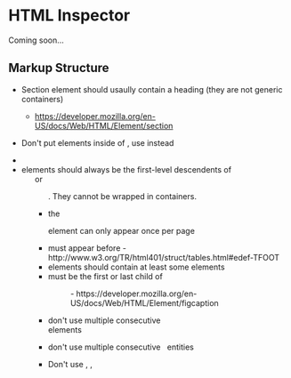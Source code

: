 # HTML Inspector

Coming soon...

## Markup Structure

* Section element should usaully contain a heading (they are not generic containers)
  - https://developer.mozilla.org/en-US/docs/Web/HTML/Element/section
* Don't put <td> elements inside of <thead>, use <th> instead
* <li> elements should always be the first-level descendents of <ol> or <ul>. They cannot be wrapped in containers.
* the <main> element can only appear once per page
* <tfoot> must appear before <tbody>
  - http://www.w3.org/TR/html401/struct/tables.html#edef-TFOOT
* <nav> elements should contain at least some <a> elements
* <figcaption> must be the first or last child of <figure>
  - https://developer.mozilla.org/en-US/docs/Web/HTML/Element/figcaption

* don't use multiple consecutive <br> elements
* don't use multiple consecutive &nbsp; entities

* Don't use <meta>, <link>, <title> elements outside of <head>, and only use <style> if its scoped

* <title> is required


## Possbile Additional Rules

* for attributes on labels or fragment identifiers in urls that don't match any IDs in the document
* no longer need type attr on <script> or <style>
* Don't use inline styles
* <script> tags should appear at the end, not throughout the document



## HTML 5.1

### Global Attributes Reference
http://drafts.htmlwg.org/html/master/dom.html#global-attributes

### Element Reference
http://drafts.htmlwg.org/html/master/iana.html#index

### Obsolute Reference
http://drafts.htmlwg.org/html/master/obsolete.html#obsolete


## In A Future Release Consider

Actually parsing the markup instead of relying on the browser
https://github.com/tautologistics/node-htmlparser